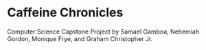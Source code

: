 # Caffeine Chronicles
Computer Science Capstone Project by Samael Gamboa, Nehemiah Gordon, Monique Frye, and Graham Christopher Jr.
